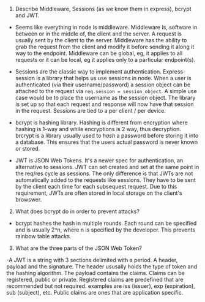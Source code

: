 <!-- Answers to the Short Answer Essay Questions go here -->

1.  Describe Middleware, Sessions (as we know them in express), bcrypt and JWT.
- Seems like everything in node is middleware. Middleware is, software in between or in the middle of, the client and the server. A request is usually sent by the client to the server. Middleware has the ability to grab the request from the client and modify it before sending it along it way to the endpoint. Middleware can be global, eg, it applies to all requests or it can be local, eg it applies only to a particular endpoint(s). 

- Sessions are the classic way to implement authentication. Express-session is a library that helps us use sessions in node. When a user is authenticated (via their username/password) a session object can be attached to the request via `req.session = session_object`. A simple use case would be to place the username as the session object. The library is set up so that each request and response will now have that session in the request. Sessions are tied to a per client / per device.

- bcrypt is hashing library. Hashing is different from encryption where hashing is 1-way and while encryptions is 2 way, thus decryption. brcrypt is a library usually used to _hash_ a password before storing it into a database. This ensures that the users actual password is never known or stored.

- JWT is JSON Web Tokens. It's a newer spec for authentication, an alternative to sessions.  JWT can set created and set at the same point in the req/res cycle as sessions. The only difference is that JWTs are not automatically added to the requests like sessions. They have to be sent by the client each time for each subsequest request. Due to this requirement, JWTs are often stored in local storage on the client's browswer.

2.  What does bcrypt do in order to prevent attacks?
- bcrypt hashes the hash in multiple rounds. Each round can be specified and is usually 2^n, where n is specified by the developer. This prevents rainbow table attacks.

3.  What are the three parts of the JSON Web Token?

-A JWT is a string with 3 sections delimited with a period. A header, payload and the signature. The header ususally holds the type of token and the hashing algorithm. The payload contains the claims. Claims can be registered, public or private. Registered claims are predefined that are recommended but not required. examples are iss (issuer), exp (expiration), sub (subject), etc. Public claims are ones that are application specific.
